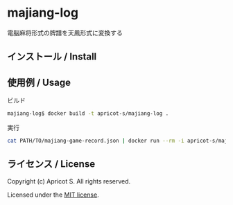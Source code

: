 # majiang-log

電脳麻将形式の牌譜を天鳳形式に変換する

## インストール / Install

## 使用例 / Usage

ビルド

```sh
majiang-log$ docker build -t apricot-s/majiang-log .
```

実行

```sh
cat PATH/TO/majiang-game-record.json | docker run --rm -i apricot-s/majiang-log --mode log > PATH/TO/your-favorite-name.txt
```

## ライセンス / License

Copyright (c) Apricot S. All rights reserved.

Licensed under the [MIT license](LICENSE).
